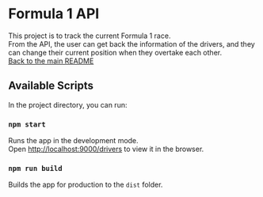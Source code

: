 # Formula 1 API

This project is to track the current Formula 1 race.  
From the API, the user can get back the information of the drivers, and they can change their current position when they overtake each other.   
[Back to the main README](../README.md)  

## Available Scripts

In the project directory, you can run:  

### `npm start`

Runs the app in the development mode.  
Open [http://localhost:9000/drivers](http://localhost:9000/drivers) to view it in the browser.  

### `npm run build`

Builds the app for production to the `dist` folder.  
